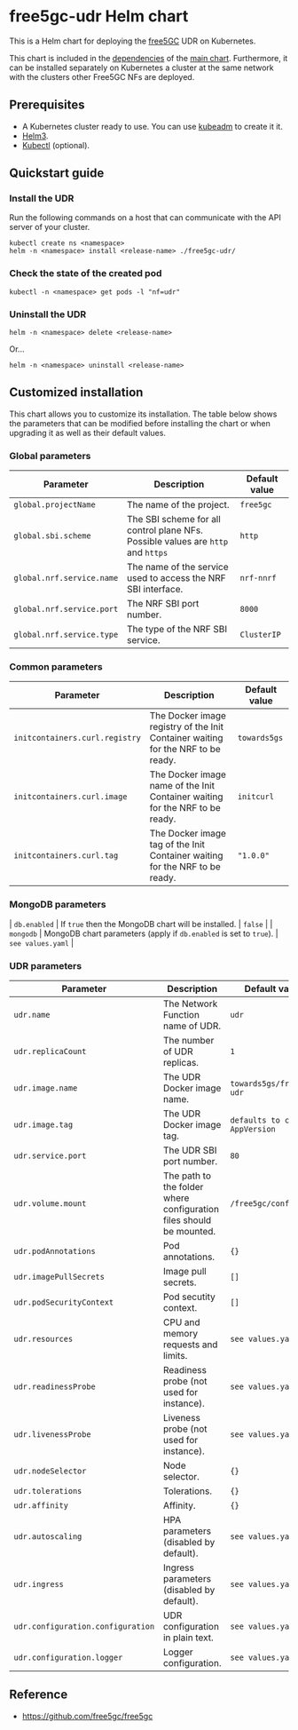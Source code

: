 # free5gc-udr Helm chart

This is a Helm chart for deploying the [free5GC](https://github.com/free5gc/free5gc) UDR on Kubernetes.

This chart is included in the [dependencies](/charts/free5gc/charts) of the [main chart](/charts/free5gc). Furthermore, it can be installed separately on Kubernetes a cluster at the same network with the clusters other Free5GC NFs are deployed.

## Prerequisites
 - A Kubernetes cluster ready to use. You can use [kubeadm](https://kubernetes.io/docs/setup/production-environment/tools/kubeadm/create-cluster-kubeadm/) to create it it.
 - [Helm3](https://helm.sh/docs/intro/install/).
 - [Kubectl](https://kubernetes.io/docs/tasks/tools/install-kubectl/) (optional).

## Quickstart guide

### Install the UDR
Run the following commands on a host that can communicate with the API server of your cluster.
```console
kubectl create ns <namespace>
helm -n <namespace> install <release-name> ./free5gc-udr/
```

### Check the state of the created pod
```console
kubectl -n <namespace> get pods -l "nf=udr"
```

### Uninstall the UDR
```console
helm -n <namespace> delete <release-name>
```
Or...
```console
helm -n <namespace> uninstall <release-name>
```

## Customized installation
This chart allows you to customize its installation. The table below shows the parameters that can be modified before installing the chart or when upgrading it as well as their default values.

### Global parameters

| Parameter | Description | Default value |
| --- | --- | --- |
| `global.projectName` | The name of the project. | `free5gc` |
| `global.sbi.scheme` | The SBI scheme for all control plane NFs. Possible values are `http` and `https` | `http` |
| `global.nrf.service.name` | The name of the service used to access the NRF SBI interface. | `nrf-nnrf` |
| `global.nrf.service.port` | The NRF SBI port number. | `8000` |
| `global.nrf.service.type` | The type of the NRF SBI service. | `ClusterIP` |

### Common parameters
| Parameter | Description | Default value |
| --- | --- | --- |
| `initcontainers.curl.registry` | The Docker image registry of the Init Container waiting for the NRF to be ready. | `towards5gs` |
| `initcontainers.curl.image` | The Docker image name of the Init Container waiting for the NRF to be ready. | `initcurl` |
| `initcontainers.curl.tag` | The Docker image tag of the Init Container waiting for the NRF to be ready. | `"1.0.0"` |

### MongoDB parameters
| `db.enabled` | If `true` then the MongoDB chart will be installed. | `false` |
| `mongodb` | MongoDB chart parameters (apply if `db.enabled` is set to `true`). | `see values.yaml` |

### UDR parameters

| Parameter | Description | Default value |
| --- | --- | --- |
| `udr.name` | The Network Function name of UDR. | `udr` |
| `udr.replicaCount` | The number of UDR replicas. | `1` |
| `udr.image.name` | The UDR Docker image name. | `towards5gs/free5gc-udr` |
| `udr.image.tag` | The UDR Docker image tag. | `defaults to chart AppVersion` |
| `udr.service.port` | The UDR SBI port number. | `80` |
| `udr.volume.mount` | The path to the folder where configuration files should be mounted. | `/free5gc/config/`|
| `udr.podAnnotations` | Pod annotations. | `{}`|
| `udr.imagePullSecrets` | Image pull secrets. | `[]`|
| `udr.podSecurityContext` | Pod secutity context. | `[]`|
| `udr.resources` | CPU and memory requests and limits. | `see values.yaml`|
| `udr.readinessProbe` | Readiness probe (not used for instance). | `see values.yaml`|
| `udr.livenessProbe` | Liveness probe (not used for instance). | `see values.yaml`|
| `udr.nodeSelector` | Node selector. | `{}`|
| `udr.tolerations` | Tolerations. | `{}`|
| `udr.affinity` | Affinity. | `{}`|
| `udr.autoscaling` | HPA parameters (disabled by default). | `see values.yaml`|
| `udr.ingress` | Ingress parameters (disabled by default). | `see values.yaml`|
| `udr.configuration.configuration` | UDR configuration in plain text. | `see values.yaml`|
| `udr.configuration.logger` | Logger configuration. | `see values.yaml`|


## Reference
 - https://github.com/free5gc/free5gc
